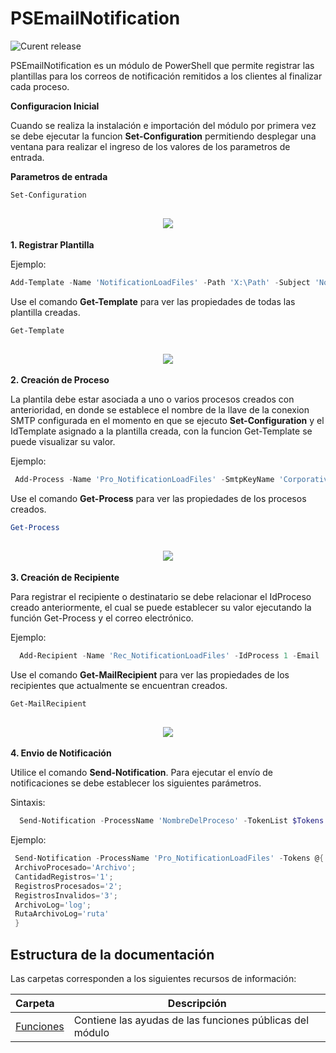 # PSEmailNotification
![Curent release](https://img.shields.io/badge/Version-1.0.6927.29731-orange.svg)

PSEmailNotification es un módulo de PowerShell que permite registrar las plantillas para los correos de notificación remitidos a los clientes al finalizar cada proceso.

**Configuracion Inicial**

Cuando se realiza la instalación e importación del módulo por primera vez se debe ejecutar la funcion **Set-Configuration** permitiendo desplegar una ventana para realizar el ingreso de los valores de los parametros de entrada.


**Parametros de entrada**
```powershell
Set-Configuration
```
<h2 align="center"><img src="Setup/Configuration.png" /></h2>

**1. Registrar Plantilla**

Ejemplo:
```powershell
Add-Template -Name 'NotificationLoadFiles' -Path 'X:\Path' -Subject 'Notification Load Files'
```

Use el comando **Get-Template** para ver las propiedades de todas las plantilla creadas.

```powershell
Get-Template
```
<h2 align="center"><img src="Setup/Get Account.png" /></h2>

**2. Creación de Proceso**

La plantila debe estar asociada a uno o varios procesos creados con anterioridad, en donde se establece el nombre de la llave de la conexion SMTP configurada en el momento en que se ejecuto **Set-Configuration** y el IdTemplate asignado a la plantilla creada, con la funcion Get-Template se puede visualizar su valor.

Ejemplo:

```powershell
 Add-Process -Name 'Pro_NotificationLoadFiles' -SmtpKeyName 'Corporativo' -IdTemplate 1
```
Use el comando **Get-Process** para ver las propiedades de los procesos creados.

```powershell
Get-Process
```
<h2 align="center"><img src="Setup/Get Account.png" /></h2>

**3. Creación de Recipiente**

Para registrar el recipiente o destinatario se debe relacionar el IdProceso creado anteriormente, el cual se puede establecer su valor ejecutando la función Get-Process y el correo electrónico.

Ejemplo:

```powershell
  Add-Recipient -Name 'Rec_NotificationLoadFiles' -IdProcess 1 -Email 'cliente@server.com'
```
Use el comando **Get-MailRecipient** para ver las propiedades de los recipientes que actualmente se encuentran creados.

```powershell
Get-MailRecipient
```
<h2 align="center"><img src="Setup/Get Account.png" /></h2>

**4. Envio de Notificación**

Utilice el comando **Send-Notification**. Para ejecutar el envío de notificaciones se debe establecer los siguientes parámetros.

Sintaxis:

```powershell
  Send-Notification -ProcessName 'NombreDelProceso' -TokenList $Tokens
```

Ejemplo:
```powershell
 Send-Notification -ProcessName 'Pro_NotificationLoadFiles' -Tokens @{
 ArchivoProcesado='Archivo'; 
 CantidadRegistros='1'; 
 RegistrosProcesados='2'; 
 RegistrosInvalidos='3'; 
 ArchivoLog='log'; 
 RutaArchivoLog='ruta'
 }
```

## Estructura de la documentación
Las carpetas corresponden a los siguientes recursos de información:

| Carpeta  | Descripción  |
|:---|---|
| [Funciones](Functions)  | Contiene las ayudas de las funciones públicas del módulo|
